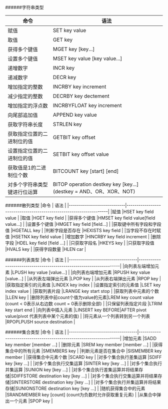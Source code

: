 ######字符串类型

|命令                        |                                语法                                |
|----------------------------|--------------------------------------------------------------------|
|赋值                        |SET key value                                                       |
|取值                        |GET key                                                             |
|获得多个键值                |MGET key [key...]                                                   |
|设置多个键值                |MSET key value [key value...]                                       |
|递增数字                    |INCR key                                                            |
|递减数字                    |DECR key                                                            |
|增加指定的整数              |INCRBY key increment                                                |
|减少指定的整数              |DECRBY key dectement                                                |
|增加指定的浮点数            |INCRBYFLOAT key increment                                           |
|向尾部追加值                |APPEND key value                                                    |
|获取字符串长度              |STRLEN key                                                          | 
|获取指定位置的二进制位的值  |GETBIT key offset                                                   |
|设置指定位置的二进制位的值  |SETBIT key offset value                                             |
|获取值是1的二进制位个数     |BITCOUNT key [start] [end]                                          |
|对多个字符串类型键进行位运算|BITOP operation destkey key [key...] \(destkey = AND、OR、XOR、NOT\)|

######散列类型
|命令                        |                                语法                                |
|----------------------------|--------------------------------------------------------------------|
|赋值                        |HSET key field value                                                |
|取值                        |HGET key field                                                      |
|获得多个键值                |HMSET key field value[field value...]                               |
|设置多个键值                |HMGET key field [field...]                                          |
|获取键中所有字段和字段值    |HGETALL key                                                         |
|判断字段是否存在            |HEXISTS key field                                                   |
|当字段不存在时赋值          |HSETNX key field value                                              |
|增加数字                    |HINCRBY key field increment                                         |
|删除字段                    |HDEL key field [field ...]                                          |
|只获取字段名                |HKEYS key                                                           |
|只获取字段值                |HVALS key                                                           |
|获得字段数量                |HLEN car                                                            |


######列表类型
|命令                              |                                语法                                |
|----------------------------------|--------------------------------------------------------------------|
|向列表左端增加元素                |LPUSH key value [value...]                                          |
|向列表右端增加元素                |RPUSH key value [value...]                                          |
|从列表左端弹出元素                |LPOP  key                                                           |
|从列表右端弹出元素                |RPOP  key                                                           |
|获取指定索引的元素值              |LINDEX key index                                                    |
|设置指定索引的元素值              |LSET key index value                                                |
|获取列表片段                      |LRANGE key start stop                                               |
|获取列表中元素的个数              |LLEN  key                                                           |
|删除列表中前count个值为value的元素|LREM  key count value (count < 0表示从右边数 count = 0表示删除全部) |
|只保留列表指定片段                |LTRIM key start end                                                 |
|向列表中插入元素                  |LINSERT key BEFORE|AFTER pivot value(pivot 代表列表中某个元素的值)  |
|将元素从一个列表转到另一个列表    |RPOPLPUSH source destination                                        |

######集合类型
|命令                              |                                语法                                |
|----------------------------------|--------------------------------------------------------------------|
|增加元素                          |SADD key member [member ...]                                        |
|删除元素                          |SREM key member [member ...]                                        |
|获得集合中的所有元素              |SMEMBERS key                                                        |
|判断元素是否在集合中              |SISMEMBER key member                                                |
|获得集合中元素个数                |SCARD key                                                           |
|对多个集合执行差集运算            |SDIFF key [key ...]                                                 |
|对多个集合执行交集运算            |SINTER key [key ...]                                                |
|对多个集合执行并集运算            |SUNION key [key ...]                                                |
|对多个集合执行差集运算并将结果存储|SDIFFSTORE destination key [key ...]                                |
|对多个集合执行交集运算并将结果存储|SINTERSTORE destination key [key ...]                               |
|对多个集合执行并集运算并将结果存储|SUNIONSTORE destination key [key ...]                               |
|随机获得集合中的元素              |SRANDMEMBER key [count] \(count为负数时允许获取重复元素\)           |
|从集合中弹出一个元素              |SPOP key                                                            |

